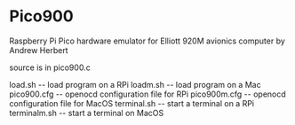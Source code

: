 # Pico900

Raspberry Pi Pico hardware emulator for Elliott 920M avionics computer by Andrew Herbert

source is in pico900.c

load.sh -- load program on a RPi
loadm.sh -- load program on a Mac
pico900.cfg -- openocd configuration file for RPi
pico900m.cfg -- openocd configuration file for MacOS
terminal.sh -- start a terminal on a RPi
terminalm.sh -- start a terminal on MacOS

